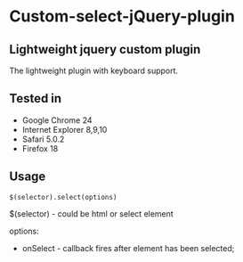 Custom-select-jQuery-plugin
===========================

## Lightweight jquery custom plugin

The lightweight plugin with keyboard support.

## Tested in

- Google Chrome 24 
- Internet Explorer 8,9,10
- Safari 5.0.2
- Firefox 18


## Usage 

	$(selector).select(options)

$(selector) - could be html or select element

options:
- onSelect - callback fires after element has been selected;



